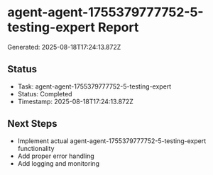# agent-agent-1755379777752-5-testing-expert Report

Generated: 2025-08-18T17:24:13.872Z

## Status
- Task: agent-agent-1755379777752-5-testing-expert
- Status: Completed
- Timestamp: 2025-08-18T17:24:13.872Z

## Next Steps
- Implement actual agent-agent-1755379777752-5-testing-expert functionality
- Add proper error handling
- Add logging and monitoring
